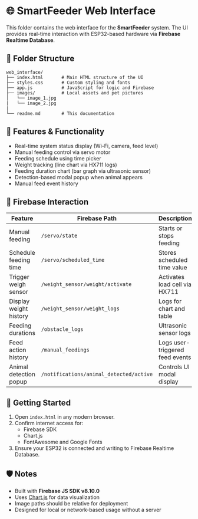# 🌐 SmartFeeder Web Interface

This folder contains the web interface for the **SmartFeeder** system. The UI provides real-time interaction with ESP32-based hardware via **Firebase Realtime Database**.

## 📁 Folder Structure

```
web_interface/
├── index.html       # Main HTML structure of the UI
├── styles.css       # Custom styling and fonts
├── app.js           # JavaScript for logic and Firebase
├── images/          # Local assets and pet pictures
│   └── image_1.jpg
|   └── image_2.jpg
|
└── readme.md        # This documentation
```

## 🧩 Features & Functionality

- Real-time system status display (Wi-Fi, camera, feed level)
- Manual feeding control via servo motor
- Feeding schedule using time picker
- Weight tracking (line chart via HX711 logs)
- Feeding duration chart (bar graph via ultrasonic sensor)
- Detection-based modal popup when animal appears
- Manual feed event history

## 🔌 Firebase Interaction

| Feature                 | Firebase Path                            | Description                          |
|-------------------------|------------------------------------------|--------------------------------------|
| Manual feeding          | `/servo/state`                           | Starts or stops feeding              |
| Schedule feeding time   | `/servo/scheduled_time`                  | Stores scheduled time value          |
| Trigger weigh sensor    | `/weight_sensor/weight/activate`         | Activates load cell via HX711        |
| Display weight history  | `/weight_sensor/weight_logs`             | Logs for chart and table             |
| Feeding durations       | `/obstacle_logs`                         | Ultrasonic sensor logs               |
| Feed action history     | `/manual_feedings`                       | Logs user-triggered feed events      |
| Animal detection popup  | `/notifications/animal_detected/active`  | Controls UI modal display            |

## 🚀 Getting Started

1. Open `index.html` in any modern browser.
2. Confirm internet access for:
   - Firebase SDK
   - Chart.js
   - FontAwesome and Google Fonts
3. Ensure your ESP32 is connected and writing to Firebase Realtime Database.

## 🛡️ Notes

- Built with **Firebase JS SDK v8.10.0**
- Uses [Chart.js](https://www.chartjs.org/) for data visualization
- Image paths should be relative for deployment
- Designed for local or network-based usage without a server

